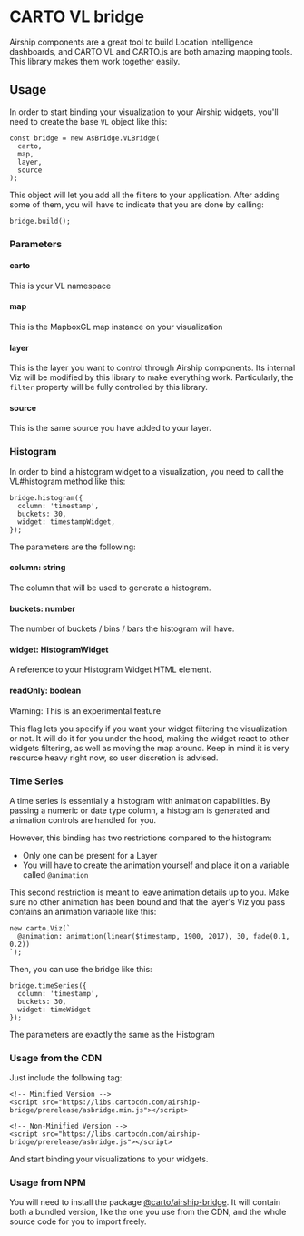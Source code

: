 # CARTO VL bridge

Airship components are a great tool to build Location Intelligence dashboards, and CARTO VL and CARTO.js are both amazing mapping tools. This library makes them work together easily.

## Usage

In order to start binding your visualization to your Airship widgets, you'll need to create the base `VL` object like this:

```
const bridge = new AsBridge.VLBridge(
  carto,
  map,
  layer,
  source
);
```

This object will let you add all the filters to your application. After adding some of them, you will have to indicate that you are done by calling:

```
bridge.build();
```

### Parameters

#### carto

This is your VL namespace

#### map

This is the MapboxGL map instance on your visualization

#### layer

This is the layer you want to control through Airship components. Its internal Viz will be modified by this library to make everything work. Particularly, the `filter` property will be fully controlled by this library.

#### source

This is the same source you have added to your layer.

### Histogram

In order to bind a histogram widget to a visualization, you need to call the VL#histogram method like this:

```
bridge.histogram({
  column: 'timestamp',
  buckets: 30,
  widget: timestampWidget,
});
```

The parameters are the following:

#### column: string

The column that will be used to generate a histogram.

#### buckets: number

The number of buckets / bins / bars the histogram will have.

#### widget: HistogramWidget

A reference to your Histogram Widget HTML element.

#### readOnly: boolean

Warning: This is an experimental feature

This flag lets you specify if you want your widget filtering the visualization or not. It will do it for you under the hood, making the widget react to other widgets filtering, as well as moving the map around. Keep in mind it is very resource heavy right now, so user discretion is advised.

### Time Series

A time series is essentially a histogram with animation capabilities. By passing a numeric or date type column, a histogram is generated and animation controls are handled for you. 

However, this binding has two restrictions compared to the histogram:

- Only one can be present for a Layer
- You will have to create the animation yourself and place it on a variable called `@animation`

This second restriction is meant to leave animation details up to you. Make sure no other animation has been bound and that the layer's Viz you pass contains an animation variable like this:

```
new carto.Viz(`
  @animation: animation(linear($timestamp, 1900, 2017), 30, fade(0.1, 0.2))
`);
```

Then, you can use the bridge like this:

```
bridge.timeSeries({
  column: 'timestamp',
  buckets: 30,
  widget: timeWidget
});
```

The parameters are exactly the same as the Histogram

### Usage from the CDN

Just include the following tag:

```
<!-- Minified Version -->
<script src="https://libs.cartocdn.com/airship-bridge/prerelease/asbridge.min.js"></script>

<!-- Non-Minified Version -->
<script src="https://libs.cartocdn.com/airship-bridge/prerelease/asbridge.js"></script>
```

And start binding your visualizations to your widgets.

### Usage from NPM

You will need to install the package [@carto/airship-bridge](https://www.npmjs.com/package/@carto/airship-bridge). It will contain both a bundled version, like the one you use from the CDN, and the whole source code for you to import freely.

